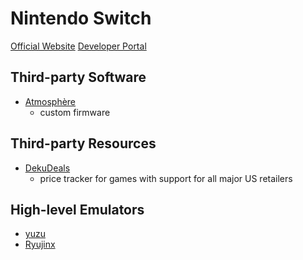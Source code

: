 # Nintendo Switch

<a href='https://www.nintendo.com/switch' class='link button extern blue'>Official Website</a>
<a href='https://developer.nintendo.com/' class='link button extern blue'>Developer Portal</a>

## Third-party Software
- [Atmosphère](https://github.com/Atmosphere-NX/Atmosphere)
	- custom firmware

## Third-party Resources
- [DekuDeals](https://www.dekudeals.com/)
	- price tracker for games with support for all major US retailers


## High-level Emulators
- [yuzu](https://yuzu-emu.org/)
- [Ryujinx](https://ryujinx.org/)
